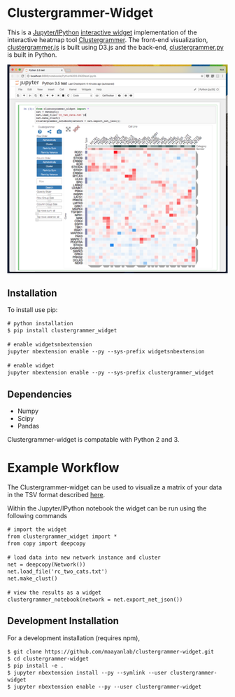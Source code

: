 Clustergrammer-Widget
===============================

This is a [Jupyter/IPython](http://jupyter.org/) [interactive widget](https://github.com/ipython/ipywidgets) implementation of the interactive heatmap tool [Clustergrammer](https://github.com/MaayanLab/clustergrammer). The front-end visualization, [clustergrammer.js](https://github.com/MaayanLab/clustergrammer) is built using D3.js and the back-end, [clustergrammer.py](https://github.com/MaayanLab/clustergrammer-py) is built in Python.

[![demo_screenshot](img/Jupyter_screenshot.png "demo_screenshot.png")](http://nbviewer.jupyter.org/github/MaayanLab/clustergrammer-widget/blob/master/Python%203.5%20test.ipynb?flush_cache=true)

Installation
------------

To install use pip:

    # python installation
    $ pip install clustergrammer_widget

    # enable widgetsnbextension
    jupyter nbextension enable --py --sys-prefix widgetsnbextension

    # enable widget
    jupyter nbextension enable --py --sys-prefix clustergrammer_widget

## Dependencies
* Numpy
* Scipy
* Pandas

Clustergrammer-widget is compatable with Python 2 and 3.


# Example Workflow
The Clustergrammer-widget can be used to visualize a matrix of your data in the TSV format described [here](https://github.com/MaayanLab/clustergrammer/tree/working#input-matrix-format).

Within the Jupyter/IPython notebook the widget can be run using the following commands

```
# import the widget
from clustergrammer_widget import *
from copy import deepcopy

# load data into new network instance and cluster
net = deepcopy(Network())
net.load_file('rc_two_cats.txt')
net.make_clust()

# view the results as a widget
clustergrammer_notebook(network = net.export_net_json())
```

Development Installation
------------------------
For a development installation (requires npm),

    $ git clone https://github.com/maayanlab/clustergrammer-widget.git
    $ cd clustergrammer-widget
    $ pip install -e .
    $ jupyter nbextension install --py --symlink --user clustergrammer-widget
    $ jupyter nbextension enable --py --user clustergrammer-widget
